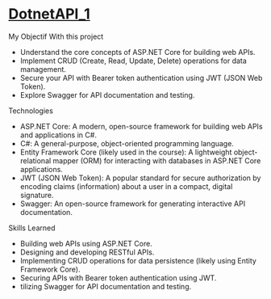 
# [DotnetAPI_1](https://mydotnetapi.azurewebsites.net/swagger/index.html)

My Objectif With this project

-  Understand the core concepts of ASP.NET Core for building web APIs.
-  Implement CRUD (Create, Read, Update, Delete) operations for data management.
-  Secure your API with Bearer token authentication using JWT (JSON Web Token).
-  Explore Swagger for API documentation and testing.

Technologies

-  ASP.NET Core: A modern, open-source framework for building web APIs and applications in C#.
-  C#: A general-purpose, object-oriented programming language.
-  Entity Framework Core (likely used in the course): A lightweight object-relational mapper (ORM) for interacting with databases in ASP.NET Core applications.
-  JWT (JSON Web Token): A popular standard for secure authorization by encoding claims (information) about a user in a compact, digital signature.
-  Swagger: An open-source framework for generating interactive API documentation.

Skills Learned

-  Building web APIs using ASP.NET Core.
-  Designing and developing RESTful APIs.
-  Implementing CRUD operations for data persistence (likely using Entity Framework Core).
-  Securing APIs with Bearer token authentication using JWT.
-   tilizing Swagger for API documentation and testing.

